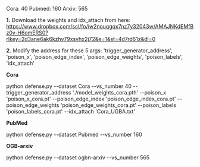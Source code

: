 Cora: 40
Pubmed: 160
Arxiv: 565

**1.** Download the weights and idx_attach from here: https://www.dropbox.com/scl/fo/iw2nouqgqx7nz7y32043w/AMAJNKdEMfBz0v-H6omERS0?rlkey=2d3ane6ak6kzhv79xsvhx2j72&e=1&st=4d7rd61z&dl=0


**2.**
Modify the address for these 5 args: 'trigger_generator_address', 'poison_x', 'poison_edge_index', 'poison_edge_weights', 'poison_labels', 'idx_attach'

**Cora**

python defense.py --dataset Cora --vs_number 40 --trigger_generator_address './model_weights_cora.pth' --poison_x 'poison_x_cora.pt' --poison_edge_index 'poison_edge_index_cora.pt' --poison_edge_weights 'poison_edge_weights_cora.pt' --poison_labels 'poison_labels_cora.pt' --idx_attach 'Cora_UGBA.txt'

**PubMed**

python defense.py --dataset Pubmed --vs_number 160

**OGB-arxiv**

python defense.py --dataset ogbn-arxiv --vs_number 565


